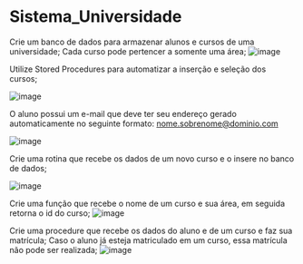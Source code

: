 # Sistema_Universidade

Crie um banco de dados para armazenar alunos e cursos de uma universidade;
Cada curso pode pertencer a somente uma área;
![image](https://github.com/fzkdiniz/Sistema_Universidade/assets/61026576/58c8ff0f-eeab-4407-a7aa-995fcb6dd854)


Utilize Stored Procedures para automatizar a inserção e seleção dos cursos;

![image](https://github.com/fzkdiniz/Sistema_Universidade/assets/61026576/23141edb-5394-418e-b52b-4c472a193850)



O aluno possui um e-mail que deve ter seu endereço gerado automaticamente no seguinte formato: nome.sobrenome@dominio.com

![image](https://github.com/fzkdiniz/Sistema_Universidade/assets/61026576/a0b08cec-9723-4a21-a215-5891acc3d849)

Crie uma rotina que recebe os dados de um novo curso e o insere no banco de dados;

![image](https://github.com/fzkdiniz/Sistema_Universidade/assets/61026576/2fa2eab2-72a8-420e-a4e7-fc110c370910)

Crie uma função que recebe o nome de um curso e sua área, em seguida retorna o id do curso;
![image](https://github.com/fzkdiniz/Sistema_Universidade/assets/61026576/2589b96d-29ec-4fcd-a408-dd06b5310c2a)


Crie uma procedure que recebe os dados do aluno e de um curso e faz sua matrícula;
Caso o aluno já esteja matriculado em um curso, essa matrícula não pode ser realizada;
![image](https://github.com/fzkdiniz/Sistema_Universidade/assets/61026576/8085b0ee-5309-4355-8cb1-8bf3ad1b952d)



